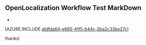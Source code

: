 ## OpenLocalization Workflow Test MarkDown
* 

[AZURE.INCLUDE [a1dfda64-e685-41f5-b44c-2ba2c33be27c](calleeMd1.md)]

 
thanks!